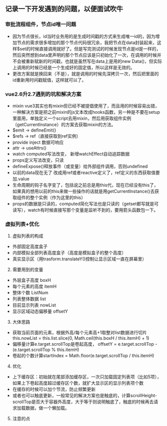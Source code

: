 ## 记录一下开发遇到的问题，以便面试吹牛

### 审批流程组件，节点id唯一问题
- 因为节点很长，id当时业务用的是生成时间戳的方式来生成唯一id的，因为增加节点的需求很多增加的那个节点代码很冗余，我把节点在data封装起来，这样$set的时候直接调用就好了。但是写完测试的时候发现节点是id是一样的，然后突然想到data里声明的那个节点应该是只初始化了一次，在调用的时候并不会被重新赋新的时间戳，也就是虽然写在data上是用的new Data()，但实际上调用的时候已经是一个生成好的固定值，所以这样是无效的。
- 更改方案就是换回来（不是），就是调用的时候先深拷贝一次，然后把里面的id重新用时间戳赋值，这样就可以了。

### vue2.6升2.7遇到的坑和解决方案
- mixin vue3其实也有mixin但已经不被提倡使用了，而且用的时候容易出错，一种解决方案是把之前mixin的js文本改成hooks函数，另一种是不要在setup里面用，单独定义一个script去用mixin，然后用获取组件实例（getCurrentInstance）的方案去获取mixin的方法。
- $emit -> defineEmit()
- $refs -> ref（直接获取到ref实例）
- provide inject 数据可响应
- attr -> useAttrs()
- watch computed写法改变， 新增watchEffect自动追踪数据
- props定义写法改变，只读
- defineExpose()释放事件（或变量）给外部组件调用，否则undefined
- 以前的data现在无了 改成用ref或者reactive定义了，ref定义的东西获取值要加.value
- 生命周期的钩子名字变了，包括说之前总是用this代，现在已经没有this了，如果真的想用以前的this来做一些操作的话就是用getCurrentInstance()去获取组件的整个实例（作为这里的this）
- props的数据是只读的，computed简化写法也是只读的（getset都写就是可读写），watch有时候直接写那个变量是监听不到的，要用箭头函数包一下。


### 虚拟列表+优化
1. 虚拟列表的构成
  - 外部固定高度盒子
  - 内部模拟全部列表高度盒子（高度是模拟盒子的整个高度）
  - 真实显示区（用trasform.translateY()控制让显示区域一直在屏幕里）

2. 需要用到的变量
  - 外层盒子高度  boxH
  - 每个元素的高度 itemH
  - 整体个数 ListNum
  - 列表整体数据 list
  - 目前显示列表 nowList
  - 显示区域动态偏移量 offsetY

3. 大体思路
  - 获取当前页面的元素，根据外高/每个元素高+1取整对list数据进行切片 this.nowList = this.list.slice(0, Math.ceil(this.boxH / this.itemH) + 1)
  - 偏移量计算e.target.scrollTop是卷起高度， offsetY = e.target.scrollTop - (e.target.scrollTop % this.itemH)
  - 卷起的个数计算startIndex = Math.floor(e.target.scrollTop / this.itemH)

4. 优化
  - 上下缓存区：初始就在尾部添加缓存区，一次只加载固定列表项（比如5项），如果上下卷起高度超过缓存区个数，就扩大显示区的显示列表项个数
  - 在缓存的时候可以加个节流，防止频繁更新
  - 或者也可以触底更新，一般常见的解决方案也是触底的，计算scrollHeight-scrollTop是否大于容器外高度，大于等于则说明触底了，触底的时候再去请求加载数据，做一个懒加载。

5. 注意的点